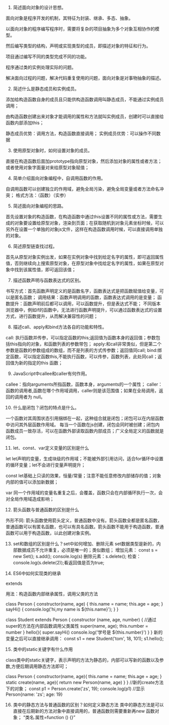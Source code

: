 1. 简述面向对象的设计思想。

面向对象是程序开发的机制，其特征为封装、继承、多态、抽象。

以面向对象的程序编写程序时，需要将复杂的项目抽象为多个对象互相协作的模型。

然后编写类型的结构，声明或实现类型的成员，即描述对象的特征和行为。

项目通过编写不同的类型完成不同的功能。

程序通过类的实例处理实际的问题。

解决面向过程的问题，解决代码重复使用的问题，面向对象是对事物抽象的描述。

2. 简述什么是静态成员和实例成员。

添加给构造函数自身的成员且只能供构造函数调用叫静态成员，不能通过实例成员调用；

由构造函数创建出来对象才能调用的属性和方法就叫实例成员，创建时可以直接给函数内部添加this；

静态成员优势：调用方法，构造函数直接调用；
实例成员优势：可以操作不同数据

3. 使用原型对象时，如何设置对象的成员。

直接在构造函数后面加prototype指向原型对象，然后添加对象的属性或者方法；或者使用对象字面量对来给原型对象赋值；


4. 简单介绍面向对象编程中，自调用函数的作用。

自调用函数可以创建独立的作用域，避免全局污染，避免全局变量或者方法命名冲突；
格式方法：（函数）（实参）

5. 简述面向对象编程的思路。

首先设置对象的构造函数，在构造函数中通过this设置不同的属性或方法，需要生成的对象要设置给原型对象，渲染到页面；在获取随机到对象元素坐标时候，可以另外在设置一个单独的对象js文件，这样在构造函数调用时候，可以直接调用单独的对象。

6. 简述原型链查找过程。

首先从原型对象实例出发，如果在实例对象中找到给定名字的属性，即可返回属性值，否则继续向上搜索原型对象，在原型对象中找给定名字的属性，如果在原型对象中找到该属性值，即可返回该值；

7. 描述函数声明与函数表达式的区别。

书写方式：首先函数声明定义的是函数名字，函数表达式是把函数赋值给变量，可以是匿名函数；
调用结果：函数声明调用的函数，函数表达式调用的是变量；
函数提升：函数声明前后都可以调用，可以函数提升，但是表达式不能；
不同版本浏览器中，例如if的函数中，无法进行函数声明提升，可以通过函数表达式的设置方式，进行函数提升，从而解决兼容性的问题；

8. 描述call、apply和bind方法各自的功能和特性。

call: 执行函数并传参，可以指定函数的this;返回值为函数本身的返回值；参数包括this指向的对象，和函数列表的参数带包；
apply:和call非常类似，但是第二个参数是函数的参数组成的数组，而不是列表的方式传参数；返回值同call;
bind:绑定函数，可以指定函数this,不能执行函数，可以传参，函数列表，此处同call；返回值为新的指定的this 函数；

9. JavaScript中callee和caller有何作用。

callee：指向arguments所指函数，函数本身，arguments的一个属性；
caller：函数的调用者,函数在哪个作用域调用，caller则是该范围值；如果在全局调用，返回的调用者为 null。

10. 什么是闭包？闭包的特点是什么。

一个函数对其周围状态引用捆绑在一起，这种组合就是闭包；闭包可以在内层函数中访问其外层函数作用域。
每当一个函数在js创建，闭包会同时被创建；闭包内函数成员一致存活，可以在函数外部读取函数内部成员；广义全局定义的函数就是闭包。

11. let、const、var定义变量的区别是什么

let let声明的变量，生成块级的作用域；不能被外部引用访问，适合for循环中设置的循环变量；let不会进行变量声明提升；

const let基础上只读的效果，恒量/常量；注意不能任意修改内部储存的值；对象内部的值可以添加新数据；

var 同一个作用域的变量名重复之后，会覆盖，函数只会在内部循环执行一次，会对全局作用域造成影响；

12. 箭头函数与普通函数的区别是什么

外形不同: 箭头函数使用箭头定义，普通函数中没有。箭头函数全都是匿名函数，普通函数可以有匿名函数，也可以有具名函数。箭头函数不能用于构造函数，普通函数可以用于构造函数，以此创建对象实例。

13. set和数组的区别是什么？set中如何增加、删除元素
set数据类型是新的，内部数据成员不允许重复，必须是唯一的；类似数组；
增加元素：
const s = new Set();
s.add();
console.log(s)
删除元素：s.delete();
检查：console.log(s.delete(2));看返回值是否为true;

14. ES6中如何实现类的继承

extends

用法：构造函数内部继承属性，调用父类的方法

class Person {
    constructor(name, age) {
        this.name = name;
        this.age = age;
    }
    sayHi() {
        console.log('hi,my name is ${this.name}');
    }
}

class Student extends Person {
    constructor (name, age, number) {
        //通过super的方法在内部函数调用父类属性
        super(name, age);
        this.number = number
    }
    hello(){
        super.sayHi()
        console.log('学号是 ${this.number}')
    }
}
新的变量之后可以直接继承调用：
const s1 = new Student('tom', 18, 101);
s1.hello();

15. 类中的static关键字有什么作用

class类中的static关键字，表示声明的方法为静态的，内部可以写新的函数以及参数,方便后期调用静态方法即可；

class Person {
constructor(name, age){
this.name = name;
this.age = age;
}
static create(name, age){
return new Person(name, age)
}
}
//新的create方法下的对象；
const p1 = Person.create('zs', 19);
console.log(p1)
//显示Person{name: 'zs'; age: 19}

16. 类中的静态方法与普通函数的区别？如何定义静态方法
类中的静态方法是可以直接在后期新的方法对象中直接调用的，普通函数则需要重新再new 函数对象；
“类名.属性=function () {}”



